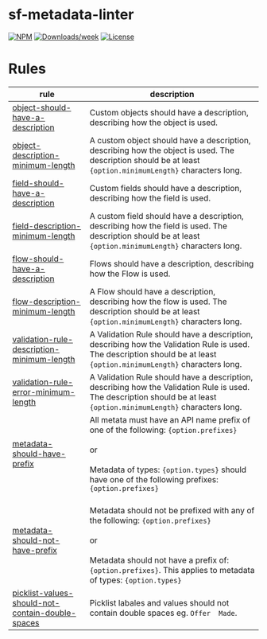 # sf-metadata-linter

[![NPM](https://img.shields.io/npm/v/sf-metadata-linter.svg?label=sf-metadata-linter)](https://www.npmjs.com/package/sf-metadata-linter) [![Downloads/week](https://img.shields.io/npm/dw/sf-metadata-linter.svg)](https://npmjs.org/package/sf-metadata-linter) [![License](https://img.shields.io/badge/License-BSD%203--Clause-brightgreen.svg)](https://raw.githubusercontent.com/salesforcecli/sf-metadata-linter/main/LICENSE.txt)

# Rules

| rule                                                                                                                                                            | description                                                                                                                                                                                                        |
| --------------------------------------------------------------------------------------------------------------------------------------------------------------- | ------------------------------------------------------------------------------------------------------------------------------------------------------------------------------------------------------------------ |
| [object-should-have-a-description](https://github.com/tomcarman/sf-metadata-linter/wiki/Rules#object-should-have-a-description)                                 | Custom objects should have a description, describing how the object is used.                                                                                                                                       |
| [object-description-minimum-length](https://github.com/tomcarman/sf-metadata-linter/wiki/Rules#object-description-minimum-length)                               | A custom object should have a description, describing how the object is used. The description should be at least `{option.minimumLength}` characters long.                                                         |
| [field-should-have-a-description](https://github.com/tomcarman/sf-metadata-linter/wiki/Rules#field-should-have-a-description)                                   | Custom fields should have a description, describing how the field is used.                                                                                                                                         |
| [field-description-minimum-length](https://github.com/tomcarman/sf-metadata-linter/wiki/Rules#field-description-minimum-length)                                 | A custom field should have a description, describing how the field is used. The description should be at least `{option.minimumLength}` characters long.                                                           |
| [flow-should-have-a-description](https://github.com/tomcarman/sf-metadata-linter/wiki/Rules#flow-should-have-a-description)                                     | Flows should have a description, describing how the Flow is used.                                                                                                                                                  |
| [flow-description-minimum-length](https://github.com/tomcarman/sf-metadata-linter/wiki/Rules#flow-description-minimum-length)                                   | A Flow should have a description, describing how the flow is used. The description should be at least `{option.minimumLength}` characters long.                                                                    |
| [validation-rule-description-minimum-length](https://github.com/tomcarman/sf-metadata-linter/wiki/Rules#validation-rule-description-minimum-length)             | A Validation Rule should have a description, describing how the Validation Rule is used. The description should be at least `{option.minimumLength}` characters long.                                              |
| [validation-rule-error-minimum-length](https://github.com/tomcarman/sf-metadata-linter/wiki/Rules#validation-rule-error-minimum-length)                         | A Validation Rule should have a description, describing how the Validation Rule is used. The description should be at least `{option.minimumLength}` characters long.                                              |
| [metadata-should-have-prefix](https://github.com/tomcarman/sf-metadata-linter/wiki/Rules#metadata-should-have-prefix)                                           | All metata must have an API name prefix of one of the following: `{option.prefixes}`<br><br>or<br><br>Metadata of types: `{option.types}` should have one of the following prefixes: `{option.prefixes}`           |
| [metadata-should-not-have-prefix](https://github.com/tomcarman/sf-metadata-linter/wiki/Rules#metadata-should-not-have-prefix)                                   | <br>Metadata should not be prefixed with any of the following: `{option.prefixes}`<br><br>or<br><br>Metadata should not have a prefix of: `{option.prefixes}`. This applies to metadata of types: `{option.types}` |
| [picklist-values-should-not-contain-double-spaces](https://github.com/tomcarman/sf-metadata-linter/wiki/Rules#picklist-values-should-not-contain-double-spaces) | Picklist labales and values should not contain double spaces eg. `Offer  Made`.                                                                                                                                    |
